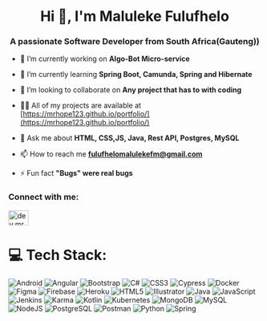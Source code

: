 <h1 align="center">Hi 👋, I'm Maluleke Fulufhelo</h1>
<h3 align="center">A passionate Software Developer from South Africa(Gauteng))</h3>

- 🔭 I’m currently working on **Algo-Bot Micro-service**

- 🌱 I’m currently learning **Spring Boot, Camunda, Spring and Hibernate**

- 👯 I’m looking to collaborate on **Any project that has to with coding**

- 👨‍💻 All of my projects are available at [https://mrhope123.github.io/portfolio/](https://mrhope123.github.io/portfolio/)

- 💬 Ask me about **HTML, CSS,JS, Java, Rest API, Postgres, MySQL**

- 📫 How to reach me **fulufhelomalulekefm@gmail.com**

- ⚡ Fun fact **"Bugs" were real bugs**

<h3 align="left">Connect with me:</h3>
<p align="left">
<a href="https://dev.to/dev.mrhope123" target="blank"><img align="center" src="https://raw.githubusercontent.com/rahuldkjain/github-profile-readme-generator/master/src/images/icons/Social/devto.svg" alt="dev.mrhope123" height="30" width="40" /></a>
</p>


# 💻 Tech Stack:
![Android](https://img.shields.io/badge/android-3DDC84?style=for-the-badge&logo=android&logoColor=white) ![Angular](https://img.shields.io/badge/angular-%23DD0031.svg?style=for-the-badge&logo=angular&logoColor=white) ![Bootstrap](https://img.shields.io/badge/bootstrap-%23795398.svg?style=for-the-badge&logo=bootstrap&logoColor=white) ![C#](https://img.shields.io/badge/c%23-%23239120.svg?style=for-the-badge&logo=csharp&logoColor=white) ![CSS3](https://img.shields.io/badge/css3-%231572B6.svg?style=for-the-badge&logo=css3&logoColor=white) ![Cypress](https://img.shields.io/badge/cypress-%23181C1D.svg?style=for-the-badge&logo=cypress&logoColor=white) ![Docker](https://img.shields.io/badge/docker-%232496ED.svg?style=for-the-badge&logo=docker&logoColor=white) ![Figma](https://img.shields.io/badge/figma-%23F24E1E.svg?style=for-the-badge&logo=figma&logoColor=white) ![Firebase](https://img.shields.io/badge/firebase-039BE5?style=for-the-badge&logo=Firebase&logoColor=white) ![Heroku](https://img.shields.io/badge/heroku-%23430098.svg?style=for-the-badge&logo=heroku&logoColor=white) ![HTML5](https://img.shields.io/badge/html5-%23E34F26.svg?style=for-the-badge&logo=html5&logoColor=white) ![Illustrator](https://img.shields.io/badge/adobe%20illustrator-FF9A00.svg?style=for-the-badge&logo=adobe-illustrator&logoColor=white) ![Java](https://img.shields.io/badge/java-%23ED8B00.svg?style=for-the-badge&logo=openjdk&logoColor=white) ![JavaScript](https://img.shields.io/badge/javascript-%23F7DF1E.svg?style=for-the-badge&logo=javascript&logoColor=white) ![Jenkins](https://img.shields.io/badge/jenkins-%23D24939.svg?style=for-the-badge&logo=jenkins&logoColor=white) ![Karma](https://img.shields.io/badge/karma-%233F4C56.svg?style=for-the-badge&logo=karma&logoColor=white) ![Kotlin](https://img.shields.io/badge/kotlin-%230095D5.svg?style=for-the-badge&logo=kotlin&logoColor=white) ![Kubernetes](https://img.shields.io/badge/kubernetes-%23333C42.svg?style=for-the-badge&logo=kubernetes&logoColor=white) ![MongoDB](https://img.shields.io/badge/MongoDB-%234ea94b.svg?style=for-the-badge&logo=mongodb&logoColor=white) ![MySQL](https://img.shields.io/badge/mysql-%234479A1.svg?style=for-the-badge&logo=mysql&logoColor=white) ![NodeJS](https://img.shields.io/badge/node.js-6DA55F?style=for-the-badge&logo=node.js&logoColor=white) ![PostgreSQL](https://img.shields.io/badge/postgresql-%23316192.svg?style=for-the-badge&logo=postgresql&logoColor=white) ![Postman](https://img.shields.io/badge/Postman-%23FF6C37.svg?style=for-the-badge&logo=postman&logoColor=white) ![Python](https://img.shields.io/badge/python-%233776AB.svg?style=for-the-badge&logo=python&logoColor=white) ![Spring](https://img.shields.io/badge/spring-%236DB33F.svg?style=for-the-badge&logo=spring&logoColor=white)




